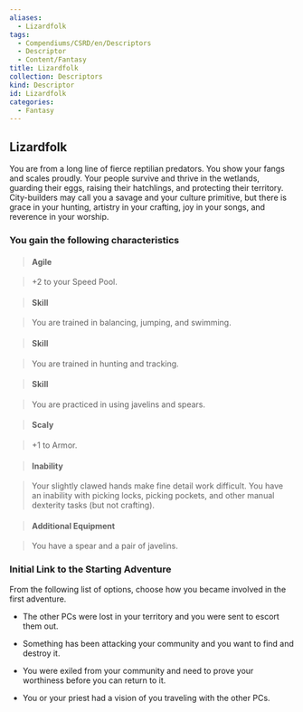```yaml
---
aliases:
  - Lizardfolk
tags:
  - Compendiums/CSRD/en/Descriptors
  - Descriptor
  - Content/Fantasy
title: Lizardfolk
collection: Descriptors
kind: Descriptor
id: Lizardfolk
categories:
  - Fantasy
---
```

## Lizardfolk    
You are from a long line of fierce reptilian predators. You show your fangs and scales proudly. Your people survive and thrive in the wetlands, guarding their eggs, raising their hatchlings, and protecting their territory. City-builders may call you a savage and your culture primitive, but there is grace in your hunting, artistry in your crafting, joy in your songs, and reverence in your worship.  
### You gain the following characteristics    
> #### Agile  
> +2 to your Speed Pool.    
  
> #### Skill  
> You are trained in balancing, jumping, and swimming.    
  
> #### Skill  
> You are trained in hunting and tracking.    
  
> #### Skill  
> You are practiced in using javelins and spears.    
  
> #### Scaly  
> +1 to Armor.    
  
> #### Inability  
> Your slightly clawed hands make fine detail work difficult. You have an inability with picking locks, picking pockets, and other manual dexterity tasks (but not crafting).    
  
> #### Additional Equipment  
> You have a spear and a pair of javelins.    
  
### Initial Link to the Starting Adventure    
From the following list of options, choose how you became involved in the first adventure.    
- The other PCs were lost in your territory and you were sent to escort them out.    
- Something has been attacking your community and you want to find and destroy it.    
- You were exiled from your community and need to prove your worthiness before you can return to it.    
- You or your priest had a vision of you traveling with the other PCs.  
